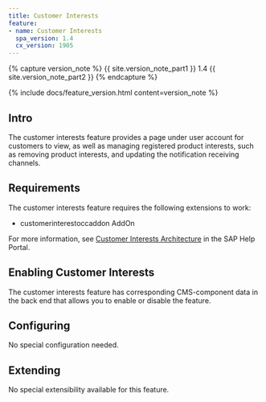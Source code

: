 ```yaml
---
title: Customer Interests
feature:
- name: Customer Interests
  spa_version: 1.4
  cx_version: 1905
---
```


{% capture version_note %}
{{ site.version_note_part1 }} 1.4 {{ site.version_note_part2 }}
{% endcapture %}

{% include docs/feature_version.html content=version_note %}

## Intro

The customer interests feature provides a page under user account for customers to view, as well as managing registered product interests, such as removing product interests, and updating the notification receiving channels. 

## Requirements

The customer interests feature requires the following extensions to work:

- customerinterestoccaddon AddOn

For more information, see [Customer Interests Architecture](https://help.sap.com/viewer/4c33bf189ab9409e84e589295c36d96e/latest/en-US/f096456e586c44a29bd833a88536855a.html) in the SAP Help Portal.

## Enabling Customer Interests

The customer interests feature has corresponding CMS-component data in the back end that allows you to enable or disable the feature.


## Configuring

No special configuration needed.


## Extending

No special extensibility available for this feature.

